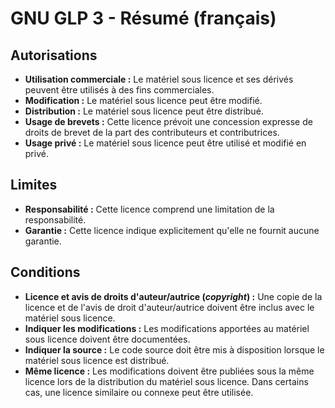 # GNU GLP 3 - Résumé (français)

## Autorisations

- **Utilisation commerciale :** Le matériel sous licence et ses dérivés peuvent être utilisés à des fins commerciales.
- **Modification :** Le matériel sous licence peut être modifié.
- **Distribution :** Le matériel sous licence peut être distribué.
- **Usage de brevets :** Cette licence prévoit une concession expresse de droits de brevet de la part des contributeurs et contributrices.
- **Usage privé :** Le matériel sous licence peut être utilisé et modifié en privé.

## Limites

- **Responsabilité :** Cette licence comprend une limitation de la responsabilité.
- **Garantie :** Cette licence indique explicitement qu'elle ne fournit aucune garantie.

## Conditions

- **Licence et avis de droits d'auteur/autrice (*copyright*) :** Une copie de la licence et de l'avis de droit d'auteur/autrice doivent être inclus avec le matériel sous licence.
- **Indiquer les modifications :** Les modifications apportées au matériel sous licence doivent être documentées.
- **Indiquer la source :** Le code source doit être mis à disposition lorsque le matériel sous licence est distribué.
- **Même licence :** Les modifications doivent être publiées sous la même licence lors de la distribution du matériel sous licence. Dans certains cas, une licence similaire ou connexe peut être utilisée.
